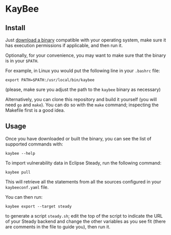 # KayBee


## Install

Just [download a binary](https://github.com/SAP/project-kb/releases/latest) compatible with your
operating system, make sure it has execution permissions if applicable, and then
run it.

Optionally, for your convenience, you may want to make sure that the binary is
in your `$PATH`.

For example, in Linux you would put the following line in your `.bashrc` file:

    export PATH=$PATH:/usr/local/bin/kaybee

(please, make sure you adjust the path to the `kaybee` binary as necessary)

Alternatively, you can clone this repository and build it yourself (you will need `go` and `make`).
You can do so with the `make` command; inspecting the Makefile first is a good idea.

## Usage

Once you have downloaded or built the binary, you can see the list of supported
commands with:

`kaybee --help`


To import vulnerability data in Eclipse Steady, run the following command:

```kaybee pull```

This will retrieve all the statements from all the sources configured in your
`kaybeeconf.yaml` file.

You can then run:

```kaybee export --target steady```

to generate a script `steady.sh`; edit the top of the script to indicate the URL of
your Steady backend and change the other variables as you see fit (there are comments
in the file to guide you), then run it.
